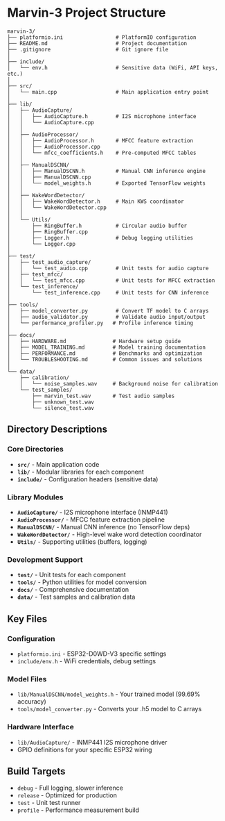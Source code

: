 # Marvin-3 Project Structure

```
marvin-3/
├── platformio.ini                 # PlatformIO configuration
├── README.md                      # Project documentation
├── .gitignore                     # Git ignore file
│
├── include/
│   └── env.h                      # Sensitive data (WiFi, API keys, etc.)
│
├── src/
│   └── main.cpp                   # Main application entry point
│
├── lib/
│   ├── AudioCapture/
│   │   ├── AudioCapture.h         # I2S microphone interface
│   │   └── AudioCapture.cpp
│   │
│   ├── AudioProcessor/
│   │   ├── AudioProcessor.h       # MFCC feature extraction
│   │   ├── AudioProcessor.cpp
│   │   └── mfcc_coefficients.h    # Pre-computed MFCC tables
│   │
│   ├── ManualDSCNN/
│   │   ├── ManualDSCNN.h          # Manual CNN inference engine
│   │   ├── ManualDSCNN.cpp
│   │   └── model_weights.h        # Exported TensorFlow weights
│   │
│   ├── WakeWordDetector/
│   │   ├── WakeWordDetector.h     # Main KWS coordinator
│   │   └── WakeWordDetector.cpp
│   │
│   └── Utils/
│       ├── RingBuffer.h           # Circular audio buffer
│       ├── RingBuffer.cpp
│       ├── Logger.h               # Debug logging utilities
│       └── Logger.cpp
│
├── test/
│   ├── test_audio_capture/
│   │   └── test_audio.cpp         # Unit tests for audio capture
│   ├── test_mfcc/
│   │   └── test_mfcc.cpp          # Unit tests for MFCC extraction
│   └── test_inference/
│       └── test_inference.cpp     # Unit tests for CNN inference
│
├── tools/
│   ├── model_converter.py         # Convert TF model to C arrays
│   ├── audio_validator.py         # Validate audio input/output
│   └── performance_profiler.py   # Profile inference timing
│
├── docs/
│   ├── HARDWARE.md               # Hardware setup guide
│   ├── MODEL_TRAINING.md         # Model training documentation
│   ├── PERFORMANCE.md            # Benchmarks and optimization
│   └── TROUBLESHOOTING.md        # Common issues and solutions
│
└── data/
    ├── calibration/
    │   └── noise_samples.wav     # Background noise for calibration
    └── test_samples/
        ├── marvin_test.wav       # Test audio samples
        ├── unknown_test.wav
        └── silence_test.wav
```

## **Directory Descriptions**

### **Core Directories**
- **`src/`** - Main application code
- **`lib/`** - Modular libraries for each component
- **`include/`** - Configuration headers (sensitive data)

### **Library Modules**
- **`AudioCapture/`** - I2S microphone interface (INMP441)
- **`AudioProcessor/`** - MFCC feature extraction pipeline
- **`ManualDSCNN/`** - Manual CNN inference (no TensorFlow deps)
- **`WakeWordDetector/`** - High-level wake word detection coordinator
- **`Utils/`** - Supporting utilities (buffers, logging)

### **Development Support**
- **`test/`** - Unit tests for each component
- **`tools/`** - Python utilities for model conversion
- **`docs/`** - Comprehensive documentation
- **`data/`** - Test samples and calibration data

## **Key Files**

### **Configuration**
- `platformio.ini` - ESP32-D0WD-V3 specific settings
- `include/env.h` - WiFi credentials, debug settings

### **Model Files**
- `lib/ManualDSCNN/model_weights.h` - Your trained model (99.69% accuracy)
- `tools/model_converter.py` - Converts your .h5 model to C arrays

### **Hardware Interface**
- `lib/AudioCapture/` - INMP441 I2S microphone driver
- GPIO definitions for your specific ESP32 wiring

## **Build Targets**
- `debug` - Full logging, slower inference
- `release` - Optimized for production
- `test` - Unit test runner
- `profile` - Performance measurement build